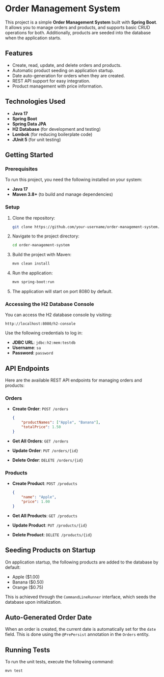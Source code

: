 
# Order Management System

This project is a simple **Order Management System** built with **Spring Boot**. It allows you to manage orders and products, and supports basic CRUD operations for both. Additionally, products are seeded into the database when the application starts.

## Features

- Create, read, update, and delete orders and products.
- Automatic product seeding on application startup.
- Date auto-generation for orders when they are created.
- REST API support for easy integration.
- Product management with price information.

## Technologies Used

- **Java 17**
- **Spring Boot**
- **Spring Data JPA**
- **H2 Database** (for development and testing)
- **Lombok** (for reducing boilerplate code)
- **JUnit 5** (for unit testing)

## Getting Started

### Prerequisites

To run this project, you need the following installed on your system:

- **Java 17**
- **Maven 3.8+** (to build and manage dependencies)

### Setup

1. Clone the repository:

   ```bash
   git clone https://github.com/your-username/order-management-system.git
   ```

2. Navigate to the project directory:

   ```bash
   cd order-management-system
   ```

3. Build the project with Maven:

   ```bash
   mvn clean install
   ```

4. Run the application:

   ```bash
   mvn spring-boot:run
   ```

5. The application will start on port 8080 by default.

### Accessing the H2 Database Console

You can access the H2 database console by visiting:

```
http://localhost:8080/h2-console
```

Use the following credentials to log in:
- **JDBC URL**: `jdbc:h2:mem:testdb`
- **Username**: `sa`
- **Password**: `password`

## API Endpoints

Here are the available REST API endpoints for managing orders and products:

### Orders

- **Create Order**: `POST /orders`
  ```json
  {
      "productNames": ["Apple", "Banana"],
      "totalPrice": 1.50
  }
  ```

- **Get All Orders**: `GET /orders`

- **Update Order**: `PUT /orders/{id}`

- **Delete Order**: `DELETE /orders/{id}`

### Products

- **Create Product**: `POST /products`
  ```json
  {
      "name": "Apple",
      "price": 1.00
  }
  ```

- **Get All Products**: `GET /products`

- **Update Product**: `PUT /products/{id}`

- **Delete Product**: `DELETE /products/{id}`

## Seeding Products on Startup

On application startup, the following products are added to the database by default:

- Apple ($1.00)
- Banana ($0.50)
- Orange ($0.75)

This is achieved through the `CommandLineRunner` interface, which seeds the database upon initialization.

## Auto-Generated Order Date

When an order is created, the current date is automatically set for the `date` field. This is done using the `@PrePersist` annotation in the `Orders` entity.

## Running Tests

To run the unit tests, execute the following command:

```bash
mvn test
```
